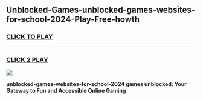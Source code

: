 
## Unblocked-Games-unblocked-games-websites-for-school-2024-Play-Free-howth
<h3>
<a href="https://premium76.site?title=unblocked-games-websites-for-school-2024&ref=20M">CLICK TO PLAY</a></h3>
<hr>

<h3>
<a href="https://premium76.site?title=unblocked-games-websites-for-school-2024&ref=20M">CLICK 2 PLAY</a>
  
</h3>

<a href="https://premium76.site?title=unblocked-games-websites-for-school-2024&ref=19M"><img src="https://clearcache.store/games.png"></a>


**unblocked-games-websites-for-school-2024 games unblocked: Your Gateway to Fun and Accessible Online Gaming**
